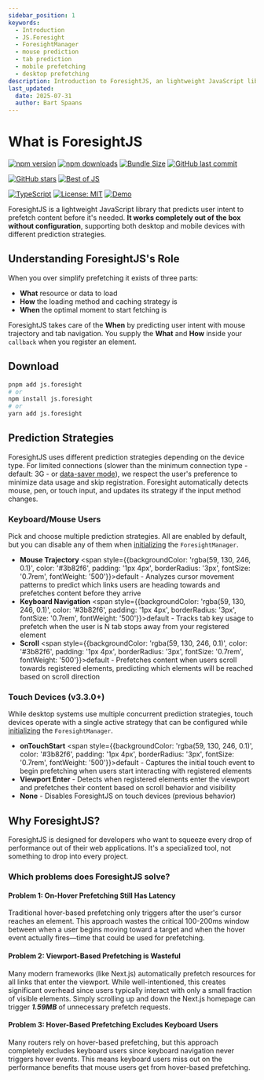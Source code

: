 ```yaml
---
sidebar_position: 1
keywords:
  - Introduction
  - JS.Foresight
  - ForesightManager
  - mouse prediction
  - tab prediction
  - mobile prefetching
  - desktop prefetching
description: Introduction to ForesightJS, an lightweight JavaScript library with full TypeScript support that predicts user intent based on mouse movements and keyboard navigation
last_updated:
  date: 2025-07-31
  author: Bart Spaans
---
```


# What is ForesightJS

[![npm version](https://img.shields.io/npm/v/js.foresight.svg)](https://www.npmjs.com/package/js.foresight)
[![npm downloads](https://img.shields.io/npm/dt/js.foresight.svg)](https://www.npmjs.com/package/js.foresight)
[![Bundle Size](https://img.shields.io/bundlephobia/minzip/js.foresight)](https://bundlephobia.com/package/js.foresight)
[![GitHub last commit](https://img.shields.io/github/last-commit/spaansba/ForesightJS)](https://github.com/spaansba/ForesightJS/commits)

[![GitHub stars](https://img.shields.io/github/stars/spaansba/ForesightJS.svg?style=social&label=Star)](https://github.com/spaansba/ForesightJS)
[![Best of JS](https://img.shields.io/endpoint?url=https://bestofjs-serverless.now.sh/api/project-badge?fullName=spaansba%2FForesightJS%26since=daily)](https://bestofjs.org/projects/foresightjs)

[![TypeScript](https://img.shields.io/badge/%3C%2F%3E-TypeScript-%230074c1.svg)](http://www.typescriptlang.org/)
[![License: MIT](https://img.shields.io/badge/License-MIT-yellow.svg)](https://opensource.org/licenses/MIT)
[![Demo](https://img.shields.io/badge/demo-live-blue)](https://foresightjs.com#playground)

ForesightJS is a lightweight JavaScript library that predicts user intent to prefetch content before it's needed. **It works completely out of the box without configuration**, supporting both desktop and mobile devices with different prediction strategies.

## Understanding ForesightJS's Role

When you over simplify prefetching it exists of three parts:

- **What** resource or data to load
- **How** the loading method and caching strategy is
- **When** the optimal moment to start fetching is

ForesightJS takes care of the **When** by predicting user intent with mouse trajectory and tab navigation.
You supply the **What** and **How** inside your `callback` when you register an element.

## Download

```bash
pnpm add js.foresight
# or
npm install js.foresight
# or
yarn add js.foresight
```

## Prediction Strategies

ForesightJS uses different prediction strategies depending on the device type. For limited connections (slower than the minimum connection type - default: 3G - or [data-saver mode](https://developer.mozilla.org/en-US/docs/Web/API/NetworkInformation/saveData)), we respect the user's preference to minimize data usage and skip registration. Foresight automatically detects mouse, pen, or touch input, and updates its strategy if the input method changes.

### Keyboard/Mouse Users

Pick and choose multiple prediction strategies. All are enabled by default, but you can disable any of them when [initializing](/docs/getting-started/initialize-the-manager) the `ForesightManager`.

- **Mouse Trajectory** <span style={{backgroundColor: 'rgba(59, 130, 246, 0.1)', color: '#3b82f6', padding: '1px 4px', borderRadius: '3px', fontSize: '0.7rem', fontWeight: '500'}}>default</span> - Analyzes cursor movement patterns to predict which links users are heading towards and prefetches content before they arrive
- **Keyboard Navigation** <span style={{backgroundColor: 'rgba(59, 130, 246, 0.1)', color: '#3b82f6', padding: '1px 4px', borderRadius: '3px', fontSize: '0.7rem', fontWeight: '500'}}>default</span> - Tracks tab key usage to prefetch when the user is N tab stops away from your registered element
- **Scroll** <span style={{backgroundColor: 'rgba(59, 130, 246, 0.1)', color: '#3b82f6', padding: '1px 4px', borderRadius: '3px', fontSize: '0.7rem', fontWeight: '500'}}>default</span> - Prefetches content when users scroll towards registered elements, predicting which elements will be reached based on scroll direction

### Touch Devices (v3.3.0+)

While desktop systems use multiple concurrent prediction strategies, touch devices operate with a single active strategy that can be configured while [initializing](/docs/getting-started/initialize-the-manager) the `ForesightManager`.

- **onTouchStart** <span style={{backgroundColor: 'rgba(59, 130, 246, 0.1)', color: '#3b82f6', padding: '1px 4px', borderRadius: '3px', fontSize: '0.7rem', fontWeight: '500'}}>default</span> - Captures the initial touch event to begin prefetching when users start interacting with registered elements
- **Viewport Enter** - Detects when registered elements enter the viewport and prefetches their content based on scroll behavior and visibility
- **None** - Disables ForesightJS on touch devices (previous behavior)

## Why ForesightJS?

ForesightJS is designed for developers who want to squeeze every drop of performance out of their web applications. It's a specialized tool, not something to drop into every project.

### Which problems does ForesightJS solve?

#### Problem 1: On-Hover Prefetching Still Has Latency

Traditional hover-based prefetching only triggers after the user's cursor reaches an element. This approach wastes the critical 100-200ms window between when a user begins moving toward a target and when the hover event actually fires—time that could be used for prefetching.

#### Problem 2: Viewport-Based Prefetching is Wasteful

Many modern frameworks (like Next.js) automatically prefetch resources for all links that enter the viewport. While well-intentioned, this creates significant overhead since users typically interact with only a small fraction of visible elements. Simply scrolling up and down the Next.js homepage can trigger **_1.59MB_** of unnecessary prefetch requests.

#### Problem 3: Hover-Based Prefetching Excludes Keyboard Users

Many routers rely on hover-based prefetching, but this approach completely excludes keyboard users since keyboard navigation never triggers hover events. This means keyboard users miss out on the performance benefits that mouse users get from hover-based prefetching.
